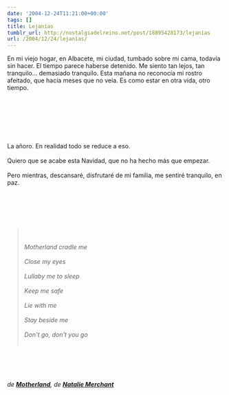 ```yaml
---
date: '2004-12-24T11:21:00+00:00'
tags: []
title: Lejanías
tumblr_url: http://nostalgiadelreino.net/post/18895428173/lejanías
url: /2004/12/24/lejanías/
---
```


<p>En mi viejo hogar, en Albacete, mi ciudad, tumbado sobre mi cama, todavía sin hacer. El tiempo parece haberse detenido. Me siento tan lejos, tan tranquilo&hellip; demasiado tranquilo. Esta mañana no reconocía mi rostro afeitado, que hacía meses que no veía. Es como estar en otra vida, otro tiempo.<br/><br/><br/><br/><br/><br/><br/><br/>La añoro. En realidad todo se reduce a eso.<br/><br/>Quiero que se acabe esta Navidad, que no ha hecho más que empezar.<br/><br/>Pero mientras, descansaré, disfrutaré de mi familia, me sentiré tranquilo, en  paz.<br/><br/><br/><br/><br/><br/><em><blockquote><br/><br/>Motherland cradle me<br/><br/>Close my eyes<br/><br/>Lullaby me to sleep<br/><br/>Keep me safe<br/><br/>Lie with me<br/><br/>Stay beside me<br/><br/>Don&rsquo;t go, don&rsquo;t you go<br/><br/></blockquote></em><br/><br/><br/><br/><em>de <strong><a href="http://www.nataliemerchant.com/lyrics.asp?view=ly&amp;ly=2">Motherland</a></strong>, de <strong><a href="http://www.nataliemerchant.com">Natalie Merchant</a></strong></em></p><div class="blogger-post-footer"><img width="1" height="1" src="https://blogger.googleusercontent.com/tracker/1180118427259117074-5850854242149722009?l=nostalgiadelreino.blogspot.com" alt=""/></div>
